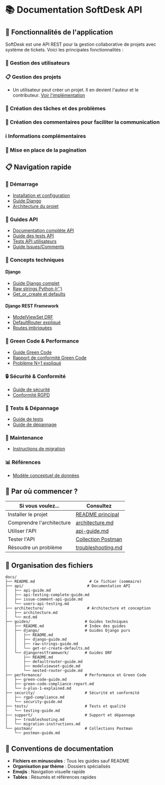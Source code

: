 # 📚 Documentation SoftDesk API

## 🎯 Fonctionnalités de l'application

SoftDesk est une API REST pour la gestion collaborative de projets avec système de tickets. Voici les principales fonctionnalités :

### 👤 Gestion des utilisateurs

### 📋 Gestion des projets
- Un utilisateur peut créer un projet. Il en devient l'auteur et le contributeur. [Voir l'implémentation](./projets/creation-projet-implementation.md)

### 🐛 Création des tâches et des problèmes

### 💬 Création des commentaires pour faciliter la communication

### ℹ️ Informations complémentaires

### 📄 Mise en place de la pagination

## 📋 Navigation rapide

### 🚀 Démarrage
- [Installation et configuration](../README.md)
- [Guide Django](./guides/django/django-guide.md)
- [Architecture du projet](./architecture/architecture.md)

### 📖 Guides API
- [Documentation complète API](./api/api-guide.md)
- [Guide des tests API](./api/api-testing-complete-guide.md)
- [Tests API utilisateurs](./api/users-api-testing.md)
- [Guide Issues/Comments](./api/issue-comment-api-guide.md)

### 🔧 Concepts techniques

#### Django
- [Guide Django complet](./guides/django/django-guide.md)
- [Raw strings Python (r'')](./guides/django/raw-strings-guide.md)
- [Get_or_create et defaults](./guides/django/get-or-create-defaults.md)

#### Django REST Framework
- [ModelViewSet DRF](./guides/djangorestframework/modelviewset-guide.md)
- [DefaultRouter expliqué](./guides/djangorestframework/defaultrouter-guide.md)
- [Routes imbriquées](./guides/djangorestframework/nested-router-guide.md)

### 🌱 Green Code & Performance
- [Guide Green Code](./green-code/green-code-guide.md)
- [Rapport de conformité Green Code](./green-code/green-code-compliance-report.md)
- [Problème N+1 expliqué](./performance/n-plus-1-explained.md)

### 🔒 Sécurité & Conformité
- [Guide de sécurité](./security/security-guide.md)
- [Conformité RGPD](./security/rgpd-compliance.md)

### 🧪 Tests & Dépannage
- [Guide de tests](./tests/testing-guide.md)
- [Guide de dépannage](./support/troubleshooting.md)

### 🔧 Maintenance
- [Instructions de migration](./support/migration-instructions.md)

### 📊 Références
- [Modèle conceptuel de données](./architecture/mcd.md)

## 🎯 Par où commencer ?

| Si vous voulez... | Consultez |
|-------------------|-----------|
| Installer le projet | [README principal](../README.md) |
| Comprendre l'architecture | [architecture.md](./architecture/architecture.md) |
| Utiliser l'API | [api-guide.md](./api/api-guide.md) |
| Tester l'API | [Collection Postman](./postman/postman-guide.md) |
| Résoudre un problème | [troubleshooting.md](./support/troubleshooting.md) |

## 📁 Organisation des fichiers

```
docs/
├── README.md                        # Ce fichier (sommaire)
├── api/                            # Documentation API
│   ├── api-guide.md
│   ├── api-testing-complete-guide.md
│   ├── issue-comment-api-guide.md
│   └── users-api-testing.md
├── architecture/                   # Architecture et conception
│   ├── architecture.md
│   └── mcd.md
├── guides/                        # Guides techniques
│   ├── README.md                  # Index des guides
│   ├── django/                    # Guides Django purs
│   │   ├── README.md
│   │   ├── django-guide.md
│   │   ├── raw-strings-guide.md
│   │   └── get-or-create-defaults.md
│   └── djangorestframework/       # Guides DRF
│       ├── README.md
│       ├── defaultrouter-guide.md
│       ├── modelviewset-guide.md
│       └── nested-router-guide.md
├── performance/                   # Performance et Green Code
│   ├── green-code-guide.md
│   ├── green-code-compliance-report.md
│   └── n-plus-1-explained.md
├── security/                      # Sécurité et conformité
│   ├── rgpd-compliance.md
│   └── security-guide.md
├── tests/                         # Tests et qualité
│   └── testing-guide.md
├── support/                       # Support et dépannage
│   ├── troubleshooting.md
│   └── migration-instructions.md
└── postman/                       # Collections Postman
    └── postman-guide.md
```

## 📝 Conventions de documentation

- **Fichiers en minuscules** : Tous les guides sauf README
- **Organisation par thème** : Dossiers spécialisés
- **Emojis** : Navigation visuelle rapide
- **Tables** : Résumés et références rapides
